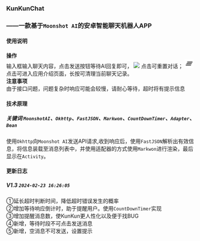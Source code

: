 ### KunKunChat
### ——一款基于`Moonshot AI`的安卓智能聊天机器人APP
#### 使用说明
**操作**\
输入框输入聊天内容，点击发送按钮等待AI回复即可，
<img src="https://github.com/Abovepast/kunkunChat/blob/f8813c0b4f92b824531865eb2c9eacfeb4c50535/app/src/main/res/drawable/reset.png" width="24px"> 点击可重置对话；
<img src="/app/src/main/res/drawable/other.png" width="24px"> 点击可进入应用介绍页面，长按可清理当前聊天记录。\
**注意事项**\
由于接口问题，问题复杂时响应可能会较慢，请耐心等待，超时将有提示信息

#### 技术原理
##### 关键词 `MoonshotAI`、`Okhttp`、`FastJSON`、`Markwon`、`CountDownTimer`、`Adapter`、`Bean`
使用`Okhttp`向`Moonshot AI`发送API请求,收到响应后，使用`FastJSON`解析出有效信息，将信息装载至消息列表中，并使用适配器的方式使用`Markwon`进行渲染，最后显示在`Activity`。

#### 更新日志
##### V1.3 `2024-02-23 16:26:05`
①延长超时判断时间，降低超时错误发生的概率\
②增加等待响应倒计时，助于提醒用户。使用`CountDownTimer`实现\
③增加提醒消息数，使KunKun更人性化以及便于找BUG\
④新增，等待时段不可点击发送消息\
⑤新增，空消息不可发送，设置提示
